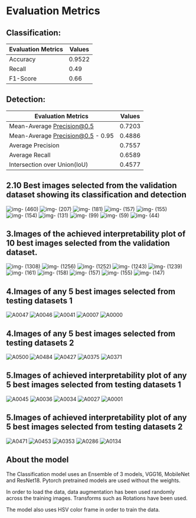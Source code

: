 # Evaluation Metrics

## Classification:
  Evaluation Metrics | Values
| -----------------| -------------|
 Accuracy          |0.9522  |
 Recall            |0.49    |
 F1-Score          |0.66    |

## Detection:
  Evaluation Metrics            | Values
| ------------------------------| -------------|
 Mean-Average Precision@0.5        |0.7203|
 Mean-Average Precision@0.5 - 0.95  |0.4886|
 Average Precision              |  0.7557  |
 Average Recall                 |0.6589|
 Intersection over Union(IoU)   |  0.4577  |


## 2.10 Best images selected from the validation dataset showing its classification and detection
![img- (460)](https://github.com/anirudhprdhan/new/assets/61653573/dc80f5f7-f75d-4961-a2b6-e267ffc4c7d2)
![img- (207)](https://github.com/anirudhprdhan/new/assets/61653573/8bfe138c-4020-40a0-8410-315cde6e9c0f)
![img- (181)](https://github.com/anirudhprdhan/new/assets/61653573/d2ae3411-f6e1-4efb-8f56-122bcf5ff506)
![img- (157)](https://github.com/anirudhprdhan/new/assets/61653573/cee33ecb-24ac-4331-98eb-87195adde31e)
![img- (155)](https://github.com/anirudhprdhan/new/assets/61653573/84b58b6b-1d56-4eeb-bcba-7e49e167e310)
![img- (154)](https://github.com/anirudhprdhan/new/assets/61653573/7ad6b101-7e26-40db-bc17-9a07d3cabf02)
![img- (131)](https://github.com/anirudhprdhan/new/assets/61653573/9ed92802-5c0a-4e5f-9c25-ce8fbe0f19e9)
![img- (99)](https://github.com/anirudhprdhan/new/assets/61653573/344993af-e396-4b79-b989-e9f13952defa)
![img- (59)](https://github.com/anirudhprdhan/new/assets/61653573/c7a8d9d2-05f4-431a-b4fc-464ff1cea163)
![img- (44)](https://github.com/anirudhprdhan/new/assets/61653573/1ddaa55d-4860-483c-bf33-ab39ad9a640b)

## 3.Images of the achieved interpretability plot of 10 best images selected from the validation dataset.

![img- (1308)](https://github.com/anirudhprdhan/new/assets/61653573/3829f178-8893-4fa9-afec-2e0f3c693e00)
![img- (1256)](https://github.com/anirudhprdhan/new/assets/61653573/898f71bb-98e2-40cd-8d6a-d1ce92decbfc)
![img- (1252)](https://github.com/anirudhprdhan/new/assets/61653573/e7ee18dd-7c17-49e7-b64c-0d5a5e69cda8)
![img- (1243)](https://github.com/anirudhprdhan/new/assets/61653573/84c75da6-9609-4a42-91c6-0b2b642fe2dd)
![img- (1239)](https://github.com/anirudhprdhan/new/assets/61653573/6721fbc2-fbb7-4b61-8016-1e1a8a46e1f0)
![img- (161)](https://github.com/anirudhprdhan/new/assets/61653573/3eaa602b-1741-46bd-9671-6c9447e19fe6)
![img- (158)](https://github.com/anirudhprdhan/new/assets/61653573/cef7163a-b764-4c7a-a651-d06828324684)
![img- (157)](https://github.com/anirudhprdhan/new/assets/61653573/e9be1ac6-bb08-452f-b8a8-ec5df52d271c)
![img- (155)](https://github.com/anirudhprdhan/new/assets/61653573/c045081c-8d7a-48c7-81b4-d9fa4065b917)
![img- (147)](https://github.com/anirudhprdhan/new/assets/61653573/7b6d3a45-9994-434a-af3b-996eeb99ff68)


 ## 4.Images of any 5 best images selected from testing datasets 1
 ![A0047](https://github.com/anirudhprdhan/new/assets/61653573/f8d7d9da-f0fa-4619-a855-78a30ebc7e80)
![A0046](https://github.com/anirudhprdhan/new/assets/61653573/e969daac-8bd6-4e64-a9e7-04d7669eeda1)
![A0041](https://github.com/anirudhprdhan/new/assets/61653573/787de155-517e-49b4-b730-99cc1a774535)
![A0007](https://github.com/anirudhprdhan/new/assets/61653573/84f0438d-7b74-43a3-97b6-0b7fc23f7c7a)
![A0000](https://github.com/anirudhprdhan/new/assets/61653573/084cf778-716d-409c-91c6-02352d98605a)


## 4.Images of any 5 best images selected from testing datasets 2
![A0500](https://github.com/anirudhprdhan/new/assets/61653573/7995efee-11c2-4ed5-b2f7-6f0a8438cc4b)
![A0484](https://github.com/anirudhprdhan/new/assets/61653573/0b5a7443-ca40-4c80-a8b5-1842ed034bce)
![A0427](https://github.com/anirudhprdhan/new/assets/61653573/7afa3dd1-9656-4e7b-a73e-9f72e192dcb7)
![A0375](https://github.com/anirudhprdhan/new/assets/61653573/9fb85228-8e2e-45ec-898e-6802c027f12f)
![A0371](https://github.com/anirudhprdhan/new/assets/61653573/b30308f3-e48f-47b2-9ae8-199fd1f1f12a)


## 5.Images of achieved interpretability plot of any 5 best images selected from testing datasets 1

![A0045](https://github.com/anirudhprdhan/new/assets/61653573/9fa447d6-2062-4a7f-89c0-ad9558114970)
![A0036](https://github.com/anirudhprdhan/new/assets/61653573/4e59c473-922c-44a9-896d-34a5d62cc453)
![A0034](https://github.com/anirudhprdhan/new/assets/61653573/1776f3ce-b4b5-4572-8d6a-ef9f1a74e090)
![A0027](https://github.com/anirudhprdhan/new/assets/61653573/d282127d-1ab8-4697-af5a-88f7fbc63396)
![A0001](https://github.com/anirudhprdhan/new/assets/61653573/847187df-7e3c-48dd-bd6a-7a30014eebe7)


## 5.Images of achieved interpretability plot of any 5 best images selected from testing datasets 2

![A0471](https://github.com/anirudhprdhan/new/assets/61653573/ca635a1b-2844-4202-b399-2de1c545c8ec)
![A0453](https://github.com/anirudhprdhan/new/assets/61653573/bb741703-00e1-4508-ab25-95b05c3d4101)
![A0353](https://github.com/anirudhprdhan/new/assets/61653573/8abb0387-3d2f-4fe9-9776-ff3f37f0c6e5)
![A0286](https://github.com/anirudhprdhan/new/assets/61653573/1b2b9c69-821f-458f-b071-33298013fe00)
![A0134](https://github.com/anirudhprdhan/new/assets/61653573/85db1f12-9edc-430c-b2ad-d6169a05c246)

## About the model
The Classification model uses an Ensemble of 3 models, VGG16, MobileNet and ResNet18. Pytorch pretrained models are used without the weights. 

In order to load the data, data augmentation has been used randomly across the training images. Transforms such as Rotations have been used. 

The model also uses HSV color frame in order to train the data.


